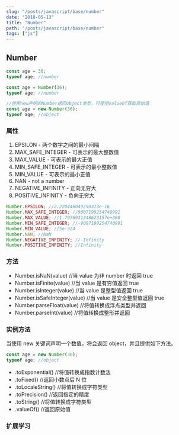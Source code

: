 ```yaml
---
slug: "/posts/javascript/base/number"
date: "2018-05-13"
title: "Number"
path: "/posts/javascript/base/number"
tags: ["js"]
---
```

## Number

```javascript
const age = 36;
typeof age; //number

const age = Number(36);
typeof age; //number

//使用new声明的Number返回object类型，可使用valueOf获取原始值
const age = new Number(36);
typeof age; //object
```

### 属性

1. EPSILON - 两个数字之间的最小间隔
2. MAX_SAFE_INTEGER - 可表示的最大整数值
3. MAX_VALUE - 可表示的最大正值
4. MIN_SAFE_INTEGER - 可表示的最小整数值
5. MIN_VALUE - 可表示的最小正值
6. NAN - not a number
7. NEGATIVE_INFINITY - 正向无穷大
8. POSITIVE_INFINITY - 负向无穷大

```javascript
Number.EPSILON; //2.220446049250313e-16
Number.MAX_SAFE_INTEGER; //9007199254740991
Number.MAX_VALUE; //1.7976931348623157e+308
Number.MIN_SAFE_INTEGER; //-9007199254740991
Number.MIN_VALUE; //5e-324
Number.NAN; //NaN
Number.NEGATIVE_INFINITY; //-Infinity
Number.POSITIVE_INFINITY; //Infinity
```

### 方法

- Number.isNaN(value) //当 value 为非 number 时返回 true
- Number.isFinite(value) //当 value 是有穷值返回 true
- Number.isInteger(value) //当 value 是整型值返回 true
- Number.isSafeInteger(value) //当 value 是安全整型值返回 true
- Number.parseFloat(value) //将值转换成浮点类型并返回
- Number.parseInt(value) //将值转换成整形并返回

### 实例方法

当使用 new 关键词声明一个数值，将会返回 object，并且提供如下方法。

```javascript
const age = new Number(36);
typeof age; //object
```

- .toExponential() //将值转换成指数计数法
- .toFixed() //返回小数点后 N 位
- .toLocaleString() //将值转换成字符类型
- .toPrecision() //返回指定的精度
- .toString() //将值转换成字符类型
- .valueOf() //返回原始值

### 扩展学习
